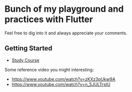# Bunch of my playground and practices with Flutter

Feel free to dig into it and always appreciate your comments. 

## Getting Started

* [Study Course](https://github.com/flutter/udacity-course) 


Some reference video you might interesting:
* https://www.youtube.com/watch?v=zKXz3pUkw9A
* https://www.youtube.com/watch?v=n_5JULTrstU
